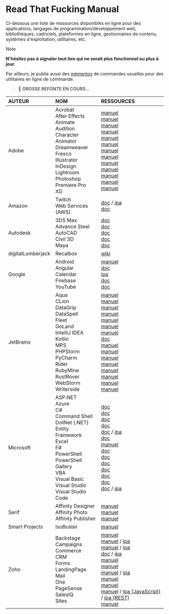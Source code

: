 # Read That Fucking Manual

Ci-dessous une liste de ressources disponibles en ligne pour des applications, langages de programmation/développement web, bibliothèques, cadriciels, plateformes en ligne, gestionnaires de contenu, systèmes d'exploitation, utilitaires, etc.

> [!NOTE]
> **N'hésitez pas à signaler tout lien qui ne serait plus fonctionnel ou plus à jour**.

Par ailleurs, je publie aussi des [mémentos](https://github.com/jasonchampagne/FindMyDoc/tree/master/mementos) de commandes usuelles pour des utilitaires en ligne de commande.

> 📛 **GROSSE REFONTE EN COURS...**

|AUTEUR|NOM|RESSOURCES|
|:--|:--|:--|
|Adobe|Acrobat<br>After Effects<br>Animate<br>Audition<br>Character Animator<br>Dreamweaver<br>Fresco<br>Illustrator<br>InDesign<br>Lightroom<br>Photoshop<br>Premiere Pro<br>XD|[manuel](https://helpx.adobe.com/fr/acrobat/user-guide.html)<br>[manuel](https://helpx.adobe.com/fr/after-effects/user-guide.html)<br>[manuel](https://helpx.adobe.com/fr/animate/user-guide.html)<br>[manuel](https://helpx.adobe.com/fr/audition/user-guide.html)<br>[manuel](https://helpx.adobe.com/fr/adobe-character-animator/user-guide.html)<br>[manuel](https://helpx.adobe.com/fr/dreamweaver/user-guide.html)<br>[manuel](https://helpx.adobe.com/fr/fresco/user-guide.html)<br>[manuel](https://helpx.adobe.com/fr/illustrator/user-guide.html)<br>[manuel](https://helpx.adobe.com/fr/indesign/user-guide.html)<br>[manuel](https://helpx.adobe.com/fr/lightroom-cc/user-guide.html)<br>[manuel](https://helpx.adobe.com/fr/photoshop/user-guide.html)<br>[manuel](https://helpx.adobe.com/fr/premiere-pro/user-guide.html)<br>[manuel](https://helpx.adobe.com/fr/xd/user-guide.html)|
|Amazon|Twitch<br>Web Services (AWS)|[doc](https://dev.twitch.tv/docs) / [ipa](https://dev.twitch.tv/docs/api)<br>[doc](https://docs.aws.amazon.com)|
|Autodesk|3DS Max<br>Advance Steel<br>AutoCAD<br>Civil 3D<br>Maya|[doc](https://help.autodesk.com/FRA/#A-B)<br>[doc](https://help.autodesk.com/FRA/#A-B)<br>[doc](https://help.autodesk.com/FRA/#A-B)<br>[doc](https://help.autodesk.com/FRA/#C-H)<br>[doc](https://www.autodesk.com/support/technical/article/caas/tsarticles/ts/lC3jaffqnWFyQoLPEPm7n.html)|
|digitalLumberjack|Recalbox|[wiki](https://wiki.recalbox.com/fr/home)|
|Google|Android<br>Angular<br>Calendar<br>Firebase<br>YouTube|[manuel](https://developer.android.com/guide)<br>[doc](https://angular.io/docs)<br>[ipa](https://developers.google.com/calendar/api/guides/overview?hl=fr)<br>[doc](https://firebase.google.com/docs)<br>[doc](https://developers.google.com/youtube/documentation?hl=fr)|
|JetBrains|Aqua<br>CLion<br>DataGrip<br>DataSpell<br>Fleet<br>GoLand<br>IntelliJ IDEA<br>Kotlin<br>MPS<br>PHPStorm<br>PyCharm<br>Rider<br>RubyMine<br>RustRover<br>WebStorm<br>Writerside|[manuel](https://www.jetbrains.com/help/aqua)<br>[manuel](https://www.jetbrains.com/help/clion)<br>[manuel](https://www.jetbrains.com/help/datagrip)<br>[manuel](https://www.jetbrains.com/help/dataspell)<br>[manuel](https://www.jetbrains.com/help/fleet)<br>[manuel](https://www.jetbrains.com/help/go)<br>[manuel](https://www.jetbrains.com/help/idea)<br>[doc](https://kotlinlang.org/docs/home.html)<br>[manuel](https://www.jetbrains.com/help/mps)<br>[manuel](https://www.jetbrains.com/help/phpstorm)<br>[manuel](https://www.jetbrains.com/help/pycharm)<br>[manuel](https://www.jetbrains.com/help/rider)<br>[manuel](https://www.jetbrains.com/help/ruby)<br>[manuel](https://www.jetbrains.com/help/rust)<br>[manuel](https://www.jetbrains.com/help/webstorm/meet-webstorm.html)<br>[manuel](https://www.jetbrains.com/help/writerside)|
|Microsoft|ASP.NET<br>Azure<br>C#<br>Command Shell<br>DotNet (.NET)<br>Entity Framework<br>Excel<br>F#<br>PowerShell<br>PowerShell Gallery<br>VBA<br>Visual Basic<br>Visual Studio<br>Visual Studio Code|[doc](https://learn.microsoft.com/fr-fr/aspnet/core)<br>[doc](https://learn.microsoft.com/fr-fr/azure)<br>[doc](https://learn.microsoft.com/fr-fr/dotnet/csharp/tour-of-csharp)<br>[doc](https://learn.microsoft.com/en-us/windows-server/administration/windows-commands/windows-commands)<br>[doc](https://learn.microsoft.com/fr-fr/dotnet) / [ipa](https://learn.microsoft.com/fr-fr/dotnet/api)<br>[doc](https://learn.microsoft.com/fr-fr/ef)<br>[manuel](https://support.microsoft.com/fr-FR/excel)<br>[doc](https://learn.microsoft.com/fr-fr/dotnet/fsharp)<br>[doc](https://learn.microsoft.com/fr-fr/powershell)<br>[doc](https://learn.microsoft.com/fr-fr/powershell/scripting/gallery/overview)<br>[doc](https://learn.microsoft.com/fr-fr/office/vba/api/overview)<br>[doc](https://learn.microsoft.com/fr-fr/dotnet/visual-basic)<br>[doc](https://learn.microsoft.com/fr-fr/visualstudio)<br>[doc](https://code.visualstudio.com/docs) / [ipa](https://code.visualstudio.com/api)|
|Serif|Affinity Designer<br>Affinity Photo<br>Affinity Publisher|[manuel](https://affinity.serif.com/fr/learn/designer/desktop)<br>[manuel](https://affinity.serif.com/fr/learn/photo/desktop)<br>[manuel](https://affinity.serif.com/fr/learn/publisher/desktop)|
|Smart Projects|IsoBuster|[manuel](https://www.isobuster.com/fr/help)|
|Zoho|Backstage<br>Campaigns<br>Commerce<br>CRM<br>Forms<br>LandingPage<br>Mail<br>One<br>PageSense<br>SalesIQ<br>Sites|[manuel](https://help.zoho.com/portal/en/kb/backstage)<br>[manuel](https://help.zoho.com/portal/en/kb/campaigns) / [ipa](https://www.zoho.com/campaigns/help/emailapi/overview.html)<br>[manuel](https://help.zoho.com/portal/en/kb/commerce) / [ipa](https://www.zoho.com/commerce/api/introduction.html)<br>[doc](https://www.zoho.com/fr/crm/help) / [ipa](https://www.zoho.com/crm/developer/docs/api)<br>[manuel](https://help.zoho.com/portal/en/kb/forms)<br>[manuel](https://help.zoho.com/portal/en/kb/zoho-landingpage)<br>[manuel](https://www.zoho.com/fr/mail/help) / [ipa](https://www.zoho.com/mail/help/api/overview.html)<br>[manuel](https://www.zoho.com/fr/one/guides)<br>[manuel](https://help.zoho.com/portal/en/kb/pagesense)<br>[manuel](https://help.zoho.com/portal/en/kb/salesiq-2-0) / [ipa (JavaScript)](https://www.zoho.com/salesiq/help/developer-section/js-api.html) / [ipa (REST)](https://www.zoho.com/salesiq/help/developer-section/rest-api-v2.html)<br>[manuel](https://help.zoho.com/portal/en/kb/zohosites)|
